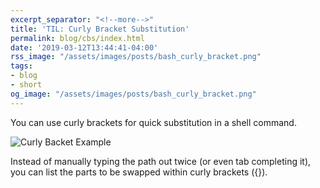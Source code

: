 ```yaml
---
excerpt_separator: "<!--more-->"
title: 'TIL: Curly Bracket Substitution'
permalink: blog/cbs/index.html
date: '2019-03-12T13:44:41-04:00'
rss_image: "/assets/images/posts/bash_curly_bracket.png"
tags:
- blog
- short
og_image: "/assets/images/posts/bash_curly_bracket.png"
---
```


You can use curly brackets for quick substitution in a shell command.

<!--more-->

![Curly Backet Example](/assets/images/posts/bash_curly_bracket.png)

Instead of manually typing the path out twice (or even tab completing it), you can list the parts to be swapped within curly brackets ({}).
